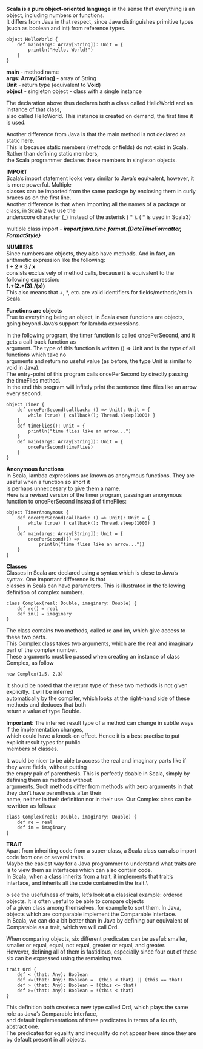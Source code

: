 **Scala is a pure object-oriented language** in the sense that everything is an object, including numbers or functions. \
It differs from Java in that respect, since Java distinguishes primitive types (such as boolean and int) from reference types.

    object HelloWorld {
        def main(args: Array[String]): Unit = {
            println("Hello, World!")
        }
    }

**main** - method name\
**args: Array[String]** - array of String\
**Unit** - return type (equivalent to **Void**)\
**object** - singleton object - class with a single instance

The declaration above thus declares both a class called HelloWorld and an instance of that class, \
also called HelloWorld. This instance is created on demand, the first time it is used.

Another difference from Java is that the main method is not declared as static here. \
This is because static members (methods or fields) do not exist in Scala. Rather than defining static members, \
the Scala programmer declares these members in singleton objects.

**IMPORT**\
Scala’s import statement looks very similar to Java’s equivalent, however, it is more powerful. Multiple\
classes can be imported from the same package by enclosing them in curly braces as on the first line. \
Another difference is that when importing all the names of a package or class, in Scala 2 we use the\
underscore character (_) instead of the asterisk ( * ). ( * is used in Scala3)

multiple class import - _**import java.time.format.{DateTimeFormatter, FormatStyle}**_

**NUMBERS**\
Since numbers are objects, they also have methods. And in fact, an arithmetic expression like the following:\
**1 + 2 * 3 / x**\
consists exclusively of method calls, because it is equivalent to the following expression:\
**1.+(2.*(3)./(x))**\
This also means that +, *, etc. are valid identifiers for fields/methods/etc in Scala.

**Functions are objects**\
True to everything being an object, in Scala even functions are objects, going beyond Java’s support for lambda expressions.

In the following program, the timer function is called oncePerSecond, and it gets a call-back function as\
argument. The type of this function is written () => Unit and is the type of all functions which take no\
arguments and return no useful value (as before, the type Unit is similar to void in Java).\
The entry-point of this program calls oncePerSecond by directly passing the timeFlies method.\
In the end this program will infitely print the sentence time flies like an arrow every second.

    object Timer {
        def oncePerSecond(callback: () => Unit): Unit = {
            while (true) { callback(); Thread.sleep(1000) }
        }
        def timeFlies(): Unit = {
            println("time flies like an arrow...")
        }
        def main(args: Array[String]): Unit = {
            oncePerSecond(timeFlies)
        }
    }

**Anonymous functions**\
In Scala, lambda expressions are known as anonymous functions. They are useful when a function so short it \
is perhaps unneccesary to give them a name.\
Here is a revised version of the timer program, passing an anonymous function to oncePerSecond instead of timeFlies:

    object TimerAnonymous {
        def oncePerSecond(callback: () => Unit): Unit = {
            while (true) { callback(); Thread.sleep(1000) }
        }
        def main(args: Array[String]): Unit = {
            oncePerSecond(() =>
                println("time flies like an arrow..."))
        }
    }

**Classes**\
Classes in Scala are declared using a syntax which is close to Java’s syntax. One important difference is that \
classes in Scala can have parameters. This is illustrated in the following definition of complex numbers.

    class Complex(real: Double, imaginary: Double) {
        def re() = real
        def im() = imaginary
    }

The class contains two methods, called re and im, which give access to these two parts.\
This Complex class takes two arguments, which are the real and imaginary part of the complex number. \
These arguments must be passed when creating an instance of class Complex, as follow

    new Complex(1.5, 2.3)

It should be noted that the return type of these two methods is not given explicitly. It will be inferred \
automatically by the compiler, which looks at the right-hand side of these methods and deduces that both \
return a value of type Double.

**Important**: The inferred result type of a method can change in subtle ways if the implementation changes, \
which could have a knock-on effect. Hence it is a best practise to put explicit result types for public \
members of classes.

It would be nicer to be able to access the real and imaginary parts like if they were fields, without putting \
the empty pair of parenthesis. This is perfectly doable in Scala, simply by defining them as methods without \
arguments. Such methods differ from methods with zero arguments in that they don’t have parenthesis after their \
name, neither in their definition nor in their use. Our Complex class can be rewritten as follows:

    class Complex(real: Double, imaginary: Double) {
        def re = real
        def im = imaginary
    }

**TRAIT**\
Apart from inheriting code from a super-class, a Scala class can also import code from one or several traits.\
Maybe the easiest way for a Java programmer to understand what traits are is to view them as interfaces which can also contain code.\
In Scala, when a class inherits from a trait, it implements that trait’s interface, and inherits all the code contained in the trait.\

o see the usefulness of traits, let’s look at a classical example: ordered objects. It is often useful to be able to compare objects\
of a given class among themselves, for example to sort them. In Java, objects which are comparable implement the Comparable interface.\
In Scala, we can do a bit better than in Java by defining our equivalent of Comparable as a trait, which we will call Ord.

When comparing objects, six different predicates can be useful: smaller, smaller or equal, equal, not equal, greater or equal, and greater.\
However, defining all of them is fastidious, especially since four out of these six can be expressed using the remaining two.

    trait Ord {
        def < (that: Any): Boolean
        def <=(that: Any): Boolean =  (this < that) || (this == that)
        def > (that: Any): Boolean = !(this <= that)
        def >=(that: Any): Boolean = !(this < that)
    }

This definition both creates a new type called Ord, which plays the same role as Java’s Comparable interface,\
and default implementations of three predicates in terms of a fourth, abstract one.\
The predicates for equality and inequality do not appear here since they are by default present in all objects.